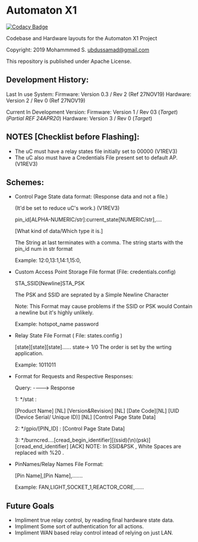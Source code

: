 # Automaton X1

[![Codacy Badge](https://api.codacy.com/project/badge/Grade/9d0d84b2bdd04276a86919ae32953484)](https://app.codacy.com/manual/ubdussamad/automaton-x1?utm_source=github.com&utm_medium=referral&utm_content=ubdussamad/automaton-x1&utm_campaign=Badge_Grade_Dashboard)

Codebase and Hardware layouts for the Automaton X1 Project

Copyright: 2019 Mohammmed S. <ubdussamad@gmail.com>

This repository is published under Apache License.


## Development History:

Last In use System:
Firmware: Version 0.3 / Rev 2 (Ref 27NOV19)
Hardware: Version 2 / Rev 0 (Ref 27NOV19)

Current In Development Version:
Firmware: Version 1 / Rev 03 (*Target*) (*Partial REF 24APR20*)
Hardware: Version 3 / Rev 0 (*Target*)

## NOTES [Checklist before Flashing]:

* The uC must have a relay states file initially set to 00000 (V1REV3)
* The uC also must have a Credentials File present set to default AP.(V1REV3)

## Schemes:

* Control Page State data format: (Response data and not a file.) 

  (It'd be set to reduce uC's work.) (V1REV3)

  pin_id[ALPHA-NUMERIC/str]:current_state[NUMERIC/str],....

  [What kind of data/Which type it is.]
  
  The String at last terminates with a comma.
  The string starts with the pin_id num in str format

  Example:
  12:0,13:1,14:1,15:0,

* Custom Access Point Storage File format (File: credentials.config)

  STA_SSID[Newline]STA_PSK

  The PSK and SSID are seprated by a Simple Newline Character

  Note: This Format may cause problems if the SSID or PSK 
        would Contain a newline but it's highly unlikely.

  Example:
  hotspot_name
  password


* Relay State File Format ( File: states.config )

  [state][state][state]......
  state-> 1/0
  The order is set by the wrting application.

  Example: 1011011

* Format for Requests and Respective Responses:

  Query:
      ----> Response

  1: */stat :

    [Product Name] [NL]
    [Version&Revision] [NL]
    [Date Code][NL]
    [UID (Device Serial/ Unique ID)] [NL]
    [Control Page State Data]

  2: */gpio/[PIN_ID] :
    [Control Page State Data]

  3: */burncred....[cread_begin_identifier][(ssid)(\n)(psk)][cread_end_identifier]
    [ACK]
    NOTE: In SSID&PSK , White Spaces are replaced with %20 .


* PinNames/Relay Names File Format:

  [Pin Name],[Pin Name],.......

  Example:
  FAN,LIGHT,SOCKET_1,REACTOR_CORE,......


## Future Goals

* Impliment true relay control, by reading final hardware state data.
* Impliment Some sort of authentication for all actions.
* Impliment WAN based relay control intead of relying on just LAN.
